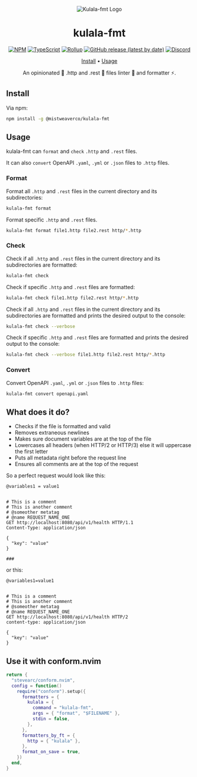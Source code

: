 <div align="center">

![Kulala-fmt Logo](logo.svg)

# kulala-fmt

[![NPM](https://img.shields.io/npm/v/@mistweaverco/kulala-fmt?style=for-the-badge)](https://www.npmjs.com/package/@mistweaverco/kulala-fmt)
[![TypeScript](https://img.shields.io/badge/TypeScript-3178C6.svg?style=for-the-badge&logo=typescript&logoColor=FFF)](https://www.typescriptlang.org/)
[![Rollup](https://img.shields.io/badge/Rollup-bd0f0f.svg?style=for-the-badge&logo=rollup.js&logoColor=FFF)](https://rollupjs.org/)
[![GitHub release (latest by date)](https://img.shields.io/github/v/release/mistweaverco/kulala-fmt?style=for-the-badge)](https://github.com/mistweaverco/kulala-fmt/releases/latest)
[![Discord](https://img.shields.io/badge/discord-join-7289da?style=for-the-badge&logo=discord)](https://discord.gg/QyVQmfY4Rt)

[Install](#install) • [Usage](#usage)

<p></p>

An opinionated 🦄 .http and .rest 🐼 files linter 💄 and formatter ⚡.

<p></p>

</div>

## Install

Via npm:

```sh
npm install -g @mistweaverco/kulala-fmt
```

## Usage

kulala-fmt can `format` and `check` `.http` and `.rest` files.

It can also `convert` OpenAPI `.yaml`, `.yml` or `.json` files to `.http` files.

### Format

Format all `.http` and `.rest` files in the current directory and its subdirectories:

```sh
kulala-fmt format
```

Format specific `.http` and `.rest` files.

```sh
kulala-fmt format file1.http file2.rest http/*.http
```

### Check

Check if all `.http` and `.rest` files in the current directory and its subdirectories are formatted:

```sh
kulala-fmt check
```

Check if specific `.http` and `.rest` files are formatted:

```sh
kulala-fmt check file1.http file2.rest http/*.http
```

Check if all `.http` and `.rest` files in the current directory and
its subdirectories are formatted and
prints the desired output to the console:

```sh
kulala-fmt check --verbose
```

Check if specific `.http` and `.rest` files are formatted and
prints the desired output to the console:

```sh
kulala-fmt check --verbose file1.http file2.rest http/*.http
```

### Convert

Convert OpenAPI `.yaml`, `.yml` or `.json` files to `.http` files:

```sh
kulala-fmt convert openapi.yaml
```

## What does it do?

- Checks if the file is formatted and valid
- Removes extraneous newlines
- Makes sure document variables are at the top of the file
- Lowercases all headers (when HTTP/2 or HTTP/3) else it will uppercase the first letter
- Puts all metadata right before the request line
- Ensures all comments are at the top of the request

So a perfect request would look like this:

```http
@variables1 = value1


# This is a comment
# This is another comment
# @someother metatag
# @name REQUEST_NAME_ONE
GET http://localhost:8080/api/v1/health HTTP/1.1
Content-Type: application/json

{
  "key": "value"
}

###
```

or this:

```http
@variables1=value1


# This is a comment
# This is another comment
# @someother metatag
# @name REQUEST_NAME_ONE
GET http://localhost:8080/api/v1/health HTTP/2
content-type: application/json

{
  "key": "value"
}
```

## Use it with conform.nvim

```lua
return {
  "stevearc/conform.nvim",
  config = function()
    require("conform").setup({
      formatters = {
        kulala = {
          command = "kulala-fmt",
          args = { "format", "$FILENAME" },
          stdin = false,
        },
      },
      formatters_by_ft = {
        http = { "kulala" },
      },
      format_on_save = true,
    })
  end,
}
```
